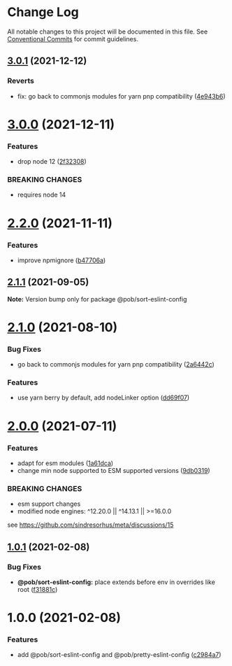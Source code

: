 # Change Log

All notable changes to this project will be documented in this file.
See [Conventional Commits](https://conventionalcommits.org) for commit guidelines.

## [3.0.1](https://github.com/christophehurpeau/pob/compare/@pob/sort-eslint-config@3.0.0...@pob/sort-eslint-config@3.0.1) (2021-12-12)


### Reverts

* fix: go back to commonjs modules for yarn pnp compatibility ([4e943b6](https://github.com/christophehurpeau/pob/commit/4e943b65ac843b6900aa4f86294f13b8fb18a0e8))





# [3.0.0](https://github.com/christophehurpeau/pob/compare/@pob/sort-eslint-config@2.2.0...@pob/sort-eslint-config@3.0.0) (2021-12-11)


### Features

* drop node 12 ([2f32308](https://github.com/christophehurpeau/pob/commit/2f32308b06ca74d0deb3355707e3082fa73e25dc))


### BREAKING CHANGES

* requires node 14





# [2.2.0](https://github.com/christophehurpeau/pob/compare/@pob/sort-eslint-config@2.1.1...@pob/sort-eslint-config@2.2.0) (2021-11-11)


### Features

* improve npmignore ([b47706a](https://github.com/christophehurpeau/pob/commit/b47706af4f9be4f8103ec1306879bbd0a6989e6b))





## [2.1.1](https://github.com/christophehurpeau/pob/compare/@pob/sort-eslint-config@2.1.0...@pob/sort-eslint-config@2.1.1) (2021-09-05)

**Note:** Version bump only for package @pob/sort-eslint-config





# [2.1.0](https://github.com/christophehurpeau/pob/compare/@pob/sort-eslint-config@2.0.0...@pob/sort-eslint-config@2.1.0) (2021-08-10)


### Bug Fixes

* go back to commonjs modules for yarn pnp compatibility ([2a6442c](https://github.com/christophehurpeau/pob/commit/2a6442cbc96f221320d796f15d3c84bc1ee4b0ab))


### Features

* use yarn berry by default, add nodeLinker option ([dd69f07](https://github.com/christophehurpeau/pob/commit/dd69f07bea029aff1c3a5f1d22f5981cbbee3539))





# [2.0.0](https://github.com/christophehurpeau/pob/compare/@pob/sort-eslint-config@1.0.1...@pob/sort-eslint-config@2.0.0) (2021-07-11)


### Features

* adapt for esm modules ([1a61dca](https://github.com/christophehurpeau/pob/commit/1a61dcafefd4f00e4ea98b75fce0404bf2fa6460))
* change min node supported to ESM supported versions ([9db0319](https://github.com/christophehurpeau/pob/commit/9db031908e73eb08863685f428043dc17b3f08c2))


### BREAKING CHANGES

* esm support changes
* modified node engines: ^12.20.0 || ^14.13.1 || >=16.0.0

see https://github.com/sindresorhus/meta/discussions/15





## [1.0.1](https://github.com/christophehurpeau/pob/compare/@pob/sort-eslint-config@1.0.0...@pob/sort-eslint-config@1.0.1) (2021-02-08)


### Bug Fixes

* **@pob/sort-eslint-config:** place extends before env in overrides like root ([f31881c](https://github.com/christophehurpeau/pob/commit/f31881c47ba5046bee267c721028e475b25035fe))





# 1.0.0 (2021-02-08)


### Features

* add @pob/sort-eslint-config and @pob/pretty-eslint-config ([c2984a7](https://github.com/christophehurpeau/pob/commit/c2984a7da51aaf13b4667053337fc8c9e65da060))
